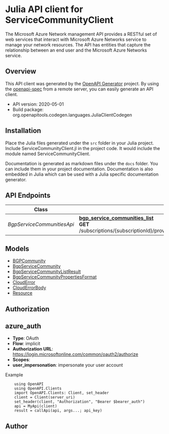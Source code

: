 # Julia API client for ServiceCommunityClient

The Microsoft Azure Network management API provides a RESTful set of web services that interact with Microsoft Azure Networks service to manage your network resources. The API has entities that capture the relationship between an end user and the Microsoft Azure Networks service.

## Overview
This API client was generated by the [OpenAPI Generator](https://openapi-generator.tech) project.  By using the [openapi-spec](https://openapis.org) from a remote server, you can easily generate an API client.

- API version: 2020-05-01
- Build package: org.openapitools.codegen.languages.JuliaClientCodegen


## Installation
Place the Julia files generated under the `src` folder in your Julia project. Include ServiceCommunityClient.jl in the project code.
It would include the module named ServiceCommunityClient.

Documentation is generated as markdown files under the `docs` folder. You can include them in your project documentation.
Documentation is also embedded in Julia which can be used with a Julia specific documentation generator.

## API Endpoints

Class | Method
------------ | -------------
*BgpServiceCommunitiesApi* | [**bgp_service_communities_list**](docs/BgpServiceCommunitiesApi.md#bgp_service_communities_list)<br/>**GET** /subscriptions/{subscriptionId}/providers/Microsoft.Network/bgpServiceCommunities<br/>


## Models

 - [BGPCommunity](docs/BGPCommunity.md)
 - [BgpServiceCommunity](docs/BgpServiceCommunity.md)
 - [BgpServiceCommunityListResult](docs/BgpServiceCommunityListResult.md)
 - [BgpServiceCommunityPropertiesFormat](docs/BgpServiceCommunityPropertiesFormat.md)
 - [CloudError](docs/CloudError.md)
 - [CloudErrorBody](docs/CloudErrorBody.md)
 - [Resource](docs/Resource.md)


## Authorization

## azure_auth
- **Type**: OAuth
- **Flow**: implicit
- **Authorization URL**: https://login.microsoftonline.com/common/oauth2/authorize
- **Scopes**: 
 - **user_impersonation**: impersonate your user account

Example
```
    using OpenAPI
    using OpenAPI.Clients
    import OpenAPI.Clients: Client, set_header
    client = Client(server_uri)
    set_header(client, "Authorization", "Bearer $bearer_auth")
    api = MyApi(client)
    result = callApi(api, args...; api_key)
```

## Author



